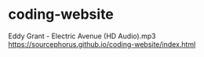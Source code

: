 # coding-website
Eddy Grant - Electric Avenue (HD Audio).mp3
https://sourcephorus.github.io/coding-website/index.html
